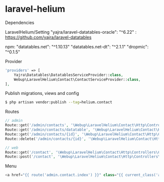 # laravel-helium

Dependencies

LaravelHelium/Setting
"yajra/laravel-datatables-oracle": "^6.22" : https://github.com/yajra/laravel-datatables

npm:
"datatables.net": "^1.10.13"
"datatables.net-dt": "^2.1.1"
"dropmic": "^0.1.5"


Provider

```php
'providers' => [
    Yajra\Datatables\DatatablesServiceProvider::class,
    Webup\LaravelHelium\Contact\ContactServiceProvider::class,
],
```

Publish migrations, views and config

```bash
$ php artisan vendor:publish --tag=helium.contact
```

Routes

```php
// admin
Route::get('/admin/contacts', '\Webup\LaravelHelium\Contact\Http\Controllers\Admin\ContactController@index')->name('admin.contact.index');
Route::get('/admin/contacts/datatable', '\Webup\LaravelHelium\Contact\Http\Controllers\Admin\ContactController@datatable')->name('admin.contact.datatable');
Route::get('/admin/contacts/{id}', '\Webup\LaravelHelium\Contact\Http\Controllers\Admin\ContactController@show')->name('admin.contact.show');
Route::delete('/admin/contacts/{id}', '\Webup\LaravelHelium\Contact\Http\Controllers\Admin\ContactController@destroy')->name('admin.contact.destroy');

// web
Route::get('/contact', '\Webup\LaravelHelium\Contact\Http\Controllers\ContactController@form')->name('contact');
Route::post('/contact', '\Webup\LaravelHelium\Contact\Http\Controllers\ContactController@store')->name('contact.store');
```

Menu

```php
<a href="{{ route('admin.contact.index') }}" class="{{ current_class('admin.contact', 'is-active') }}"><i class="fa fa-envelope icon"></i> Contact</a>
```
